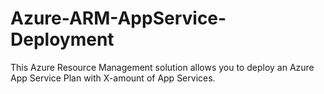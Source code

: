 # Azure-ARM-AppService-Deployment
This Azure Resource Management solution allows you to deploy an Azure App Service Plan with X-amount of App Services. 
